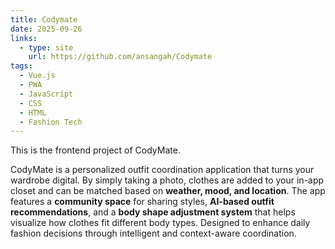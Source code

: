 ```yaml
---
title: Codymate
date: 2025-09-26
links:
  - type: site
    url: https://github.com/ansangah/Codymate
tags:
  - Vue.js
  - PWA
  - JavaScript
  - CSS
  - HTML
  - Fashion Tech
---
```

This is the frontend project of CodyMate.

CodyMate is a personalized outfit coordination application that turns your wardrobe digital.
By simply taking a photo, clothes are added to your in-app closet and can be matched based on **weather, mood, and location**.
The app features a **community space** for sharing styles, **AI-based outfit recommendations**, and a **body shape adjustment system** that helps visualize how clothes fit different body types.
Designed to enhance daily fashion decisions through intelligent and context-aware coordination.
